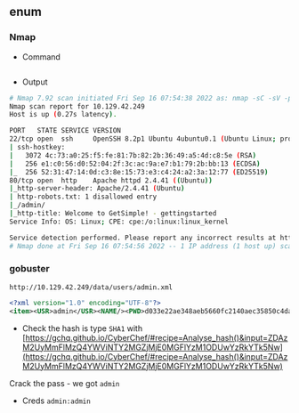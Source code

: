 

## enum

### Nmap

- Command
```bash

```

- Output
```bash
# Nmap 7.92 scan initiated Fri Sep 16 07:54:38 2022 as: nmap -sC -sV -p22,80 -oA enum/full 10.129.42.249
Nmap scan report for 10.129.42.249
Host is up (0.27s latency).

PORT   STATE SERVICE VERSION
22/tcp open  ssh     OpenSSH 8.2p1 Ubuntu 4ubuntu0.1 (Ubuntu Linux; protocol 2.0)
| ssh-hostkey:
|   3072 4c:73:a0:25:f5:fe:81:7b:82:2b:36:49:a5:4d:c8:5e (RSA)
|   256 e1:c0:56:d0:52:04:2f:3c:ac:9a:e7:b1:79:2b:bb:13 (ECDSA)
|_  256 52:31:47:14:0d:c3:8e:15:73:e3:c4:24:a2:3a:12:77 (ED25519)
80/tcp open  http    Apache httpd 2.4.41 ((Ubuntu))
|_http-server-header: Apache/2.4.41 (Ubuntu)
| http-robots.txt: 1 disallowed entry
|_/admin/
|_http-title: Welcome to GetSimple! - gettingstarted
Service Info: OS: Linux; CPE: cpe:/o:linux:linux_kernel

Service detection performed. Please report any incorrect results at https://nmap.org/submit/ .
# Nmap done at Fri Sep 16 07:54:56 2022 -- 1 IP address (1 host up) scanned in 17.81 seconds
```

### gobuster

`http://10.129.42.249/data/users/admin.xml`

```xml
<?xml version="1.0" encoding="UTF-8"?>
<item><USR>admin</USR><NAME/><PWD>d033e22ae348aeb5660fc2140aec35850c4da997</PWD><EMAIL>admin@gettingstarted.com</EMAIL><HTMLEDITOR>1</HTMLEDITOR><TIMEZONE/><LANG>en_US</LANG></item>
```

- Check the hash is type `SHA1` with [https://gchq.github.io/CyberChef/#recipe=Analyse_hash()&input=ZDAzM2UyMmFlMzQ4YWViNTY2MGZjMjE0MGFlYzM1ODUwYzRkYTk5Nw](https://gchq.github.io/CyberChef/#recipe=Analyse_hash()&input=ZDAzM2UyMmFlMzQ4YWViNTY2MGZjMjE0MGFlYzM1ODUwYzRkYTk5Nw)

Crack the pass - we got `admin`

- Creds `admin:admin`
